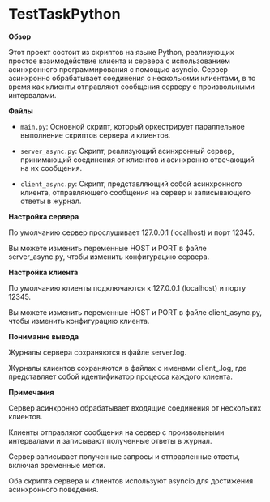 # TestTaskPython

**Обзор**

Этот проект состоит из скриптов на языке Python, реализующих простое взаимодействие клиента и сервера с использованием асинхронного программирования с помощью asyncio. Сервер асинхронно обрабатывает соединения с несколькими клиентами, в то время как клиенты отправляют сообщения серверу с произвольными интервалами.

**Файлы**

- `main.py`: Основной скрипт, который оркестрирует параллельное выполнение скриптов сервера и клиентов.

- `server_async.py`: Скрипт, реализующий асинхронный сервер, принимающий соединения от клиентов и асинхронно отвечающий на их сообщения.

- `client_async.py`: Скрипт, представляющий собой асинхронного клиента, отправляющего сообщения на сервер и записывающего ответы в журнал.


**Настройка сервера**

По умолчанию сервер прослушивает 127.0.0.1 (localhost) и порт 12345.

Вы можете изменить переменные HOST и PORT в файле server_async.py, чтобы изменить конфигурацию сервера.

**Настройка клиента**

По умолчанию клиенты подключаются к 127.0.0.1 (localhost) и порту 12345.

Вы можете изменить переменные HOST и PORT в файле client_async.py, чтобы изменить конфигурацию клиента.


**Понимание вывода**

Журналы сервера сохраняются в файле server.log.

Журналы клиентов сохраняются в файлах с именами client_<PID>.log, где <PID> представляет собой идентификатор процесса каждого клиента.


**Примечания**

Сервер асинхронно обрабатывает входящие соединения от нескольких клиентов.

Клиенты отправляют сообщения на сервер с произвольными интервалами и записывают полученные ответы в журнал.

Сервер записывает полученные запросы и отправленные ответы, включая временные метки.

Оба скрипта сервера и клиентов используют asyncio для достижения асинхронного поведения.
